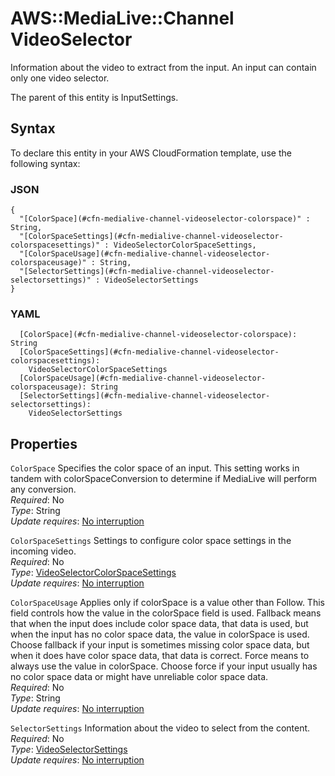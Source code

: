 # AWS::MediaLive::Channel VideoSelector<a name="aws-properties-medialive-channel-videoselector"></a>

Information about the video to extract from the input\. An input can contain only one video selector\.

The parent of this entity is InputSettings\.

## Syntax<a name="aws-properties-medialive-channel-videoselector-syntax"></a>

To declare this entity in your AWS CloudFormation template, use the following syntax:

### JSON<a name="aws-properties-medialive-channel-videoselector-syntax.json"></a>

```
{
  "[ColorSpace](#cfn-medialive-channel-videoselector-colorspace)" : String,
  "[ColorSpaceSettings](#cfn-medialive-channel-videoselector-colorspacesettings)" : VideoSelectorColorSpaceSettings,
  "[ColorSpaceUsage](#cfn-medialive-channel-videoselector-colorspaceusage)" : String,
  "[SelectorSettings](#cfn-medialive-channel-videoselector-selectorsettings)" : VideoSelectorSettings
}
```

### YAML<a name="aws-properties-medialive-channel-videoselector-syntax.yaml"></a>

```
  [ColorSpace](#cfn-medialive-channel-videoselector-colorspace): String
  [ColorSpaceSettings](#cfn-medialive-channel-videoselector-colorspacesettings):
    VideoSelectorColorSpaceSettings
  [ColorSpaceUsage](#cfn-medialive-channel-videoselector-colorspaceusage): String
  [SelectorSettings](#cfn-medialive-channel-videoselector-selectorsettings):
    VideoSelectorSettings
```

## Properties<a name="aws-properties-medialive-channel-videoselector-properties"></a>

`ColorSpace` <a name="cfn-medialive-channel-videoselector-colorspace"></a>
Specifies the color space of an input\. This setting works in tandem with colorSpaceConversion to determine if MediaLive will perform any conversion\.  
_Required_: No  
_Type_: String  
_Update requires_: [No interruption](https://docs.aws.amazon.com/AWSCloudFormation/latest/UserGuide/using-cfn-updating-stacks-update-behaviors.html#update-no-interrupt)

`ColorSpaceSettings` <a name="cfn-medialive-channel-videoselector-colorspacesettings"></a>
Settings to configure color space settings in the incoming video\.  
_Required_: No  
_Type_: [VideoSelectorColorSpaceSettings](aws-properties-medialive-channel-videoselectorcolorspacesettings.md)  
_Update requires_: [No interruption](https://docs.aws.amazon.com/AWSCloudFormation/latest/UserGuide/using-cfn-updating-stacks-update-behaviors.html#update-no-interrupt)

`ColorSpaceUsage` <a name="cfn-medialive-channel-videoselector-colorspaceusage"></a>
Applies only if colorSpace is a value other than Follow\. This field controls how the value in the colorSpace field is used\. Fallback means that when the input does include color space data, that data is used, but when the input has no color space data, the value in colorSpace is used\. Choose fallback if your input is sometimes missing color space data, but when it does have color space data, that data is correct\. Force means to always use the value in colorSpace\. Choose force if your input usually has no color space data or might have unreliable color space data\.  
_Required_: No  
_Type_: String  
_Update requires_: [No interruption](https://docs.aws.amazon.com/AWSCloudFormation/latest/UserGuide/using-cfn-updating-stacks-update-behaviors.html#update-no-interrupt)

`SelectorSettings` <a name="cfn-medialive-channel-videoselector-selectorsettings"></a>
Information about the video to select from the content\.  
_Required_: No  
_Type_: [VideoSelectorSettings](aws-properties-medialive-channel-videoselectorsettings.md)  
_Update requires_: [No interruption](https://docs.aws.amazon.com/AWSCloudFormation/latest/UserGuide/using-cfn-updating-stacks-update-behaviors.html#update-no-interrupt)
